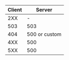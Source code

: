 

| Client | Server |
|--------|--------|
| 2XX    |   -    |
| 503    | 503    |
| 404    | 500 or custom   |
| 4XX    | 500    |
| 5XX    | 500    |

